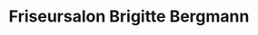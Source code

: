 ---
title: "Friseursalon Brigitte Bergmann"
url: /egweil/friseursalon-brigitte-bergmann/
shop: Friseur
---